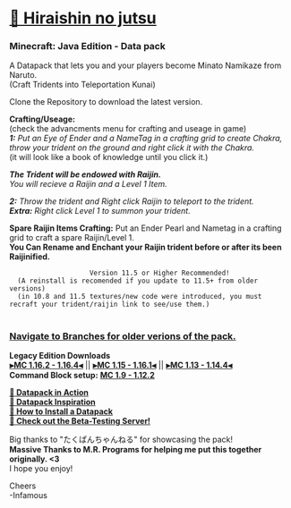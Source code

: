 # [🎥 Hiraishin no jutsu](https://youtu.be/dOuJNRJvqmY)
### Minecraft: Java Edition - Data pack  

A Datapack that lets you and your players become Minato Namikaze from Naruto.    
      (Craft Tridents into Teleportation Kunai)  

Clone the Repository to download the latest version.  

**Crafting/Useage:**   
(check the advancments menu for crafting and useage in game)  
_**1:** Put an Eye of Ender and a NameTag in a crafting grid to create Chakra,  
throw your trident on the ground and right click it with the Chakra._   
(it will look like a book of knowledge until you click it.)

*__The Trident will be endowed with Raijin.__   
You will recieve a Raijin and a Level 1 Item.*  

_**2:** Throw the trident and Right click Raijin to teleport to the trident._    
_**Extra:** Right click Level 1 to summon your trident._    

**Spare Raijin Items Crafting:** Put an Ender Pearl and Nametag in a crafting grid to craft a spare Raijin/Level 1.    
      **You Can Rename and Enchant your Raijin trident before or after its been Raijinified.**  

                        Version 11.5 or Higher Recommended!  
      (A reinstall is recomended if you update to 11.5+ from older versions)  
      (in 10.8 and 11.5 textures/new code were introduced, you must recraft your trident/raijin link to see/use them.)
#

### [Navigate to Branches for older verions of the pack.](https://github.com/InfamousMusicify/Flying-Raijin/branches)

**Legacy Edition Downloads**  
**[⫸MC 1.16.2 - 1.16.4⫷](https://github.com/InfamousMusicify/Flying-Raijin/raw/Legacy/Raijin%20LV0.3.zip)** || **[⫸MC 1.15 - 1.16.1⫷](https://github.com/InfamousMusicify/Flying-Raijin/raw/Legacy/Raijin%20LV0.2.zip)** || **[⫸MC 1.13 - 1.14.4⫷](https://github.com/InfamousMusicify/Flying-Raijin/raw/Legacy/Raijin%20LV0.1.zip)**    
**Command Block setup:** **[MC 1.9 - 1.12.2](https://github.com/InfamousMusicify/Flying-Raijin/tree/MC-1.11-1.12.2)**  

**[🔗 Datapack in Action](https://youtu.be/dOuJNRJvqmY)  
[🔗 Datapack Inspiration](https://youtu.be/Fd_vSRkGlv8)  
[🔗 How to Install a Datapack](https://www.youtube.com/watch?v=4Dxzw12TQcg)    
[🔗 Check out the Beta-Testing Server!](https://bit.ly/2TizsgS)**  

Big thanks to "たくぱんちゃんねる" for showcasing the pack!  
**Massive Thanks to M.R. Programs for helping me put this together originally. <3**  
I hope you enjoy!  

Cheers  
-Infamous
